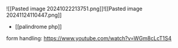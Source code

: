 ![[Pasted image 20241022213751.png]]![[Pasted image 20241124110447.png]]


- [[palindrome php]]

form handling: https://www.youtube.com/watch?v=WGm8cLcT1S4


